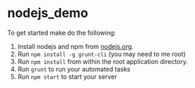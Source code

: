 nodejs_demo
===========


To get started make do the following:

1. Install nodejs and npm from [nodejs.org](http://nodejs.org/).
2. Run `npm install -g grunt-cli` (you may need to me root)
3. Run `npm install` from within the root application directory.
4. Run `grunt` to run your automated tasks
5. Run `npm start` to start your server